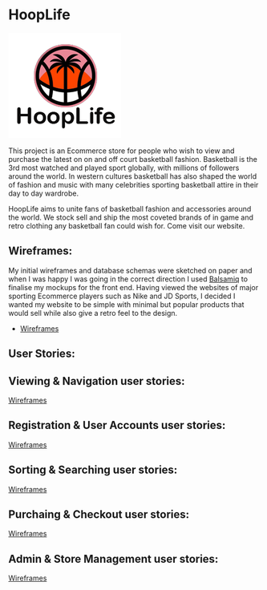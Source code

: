 # HoopLife

![HoopLifeLogo](wireframes/hooplife-logo.png)

This project is an Ecommerce store for people who wish to view and purchase the latest on on and off court basketball fashion. Basketball is the 3rd most watched and played sport globally, with millions of followers around the world. In western cultures basketball has also shaped the world of fashion and music with many celebrities sporting basketball attire in their day to day wardrobe. 

HoopLife aims to unite fans of basketball fashion and accessories around the world. We stock sell and ship the most coveted brands of in game and retro clothing any basketball fan could wish for. Come visit our website. 


## Wireframes:
My initial wireframes and database schemas were sketched on paper and when I was happy I was going in the correct direction I used [Balsamiq](https://balsamiq.com/wireframes/) to finalise my mockups for the front end. Having viewed the websites of major sporting Ecommerce players such as Nike and JD Sports, I decided I wanted my website to be simple with minimal but popular products that would sell while also give a retro feel to the design.

* [Wireframes](wireframes/hooplife-wireframes.pdf)


## User Stories:

## Viewing & Navigation user stories:
[Wireframes](wireframes/user-story-1.png)


## Registration & User Accounts user stories:
[Wireframes](wireframes/user-story-2.png)


## Sorting & Searching user stories:
[Wireframes](wireframes/user-story-3.png)


## Purchaing & Checkout user stories:
[Wireframes](wireframes/user-story-4.png)


## Admin & Store Management user stories:
[Wireframes](wireframes/user-story-5.png)